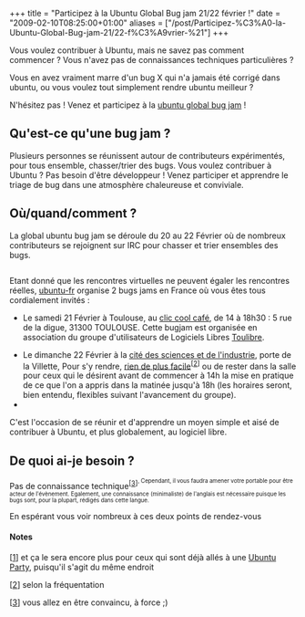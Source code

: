 +++
title = "Participez à la Ubuntu Global Bug jam 21/22 février !"
date = "2009-02-10T08:25:00+01:00"
aliases = ["/post/Participez-%C3%A0-la-Ubuntu-Global-Bug-jam-21/22-f%C3%A9vrier-%21"]
+++
    <p>Vous voulez contribuer à Ubuntu, mais ne savez pas comment commencer ? Vous n'avez pas de connaissances techniques particulières ?</p>


<p>Vous en avez vraiment marre d'un bug X qui n'a jamais été corrigé dans ubuntu, ou vous voulez tout simplement rendre ubuntu meilleur ?
<img src="http://farm4.static.flickr.com/3265/2550528941_5677fdf41e_o.png" alt=""></p>


<p>N'hésitez pas ! Venez et participez à la <a href="https://wiki.ubuntu.com/GlobalBugJam" hreflang="en">ubuntu global bug jam</a> !</p>


<h2>Qu'est-ce qu'une bug jam ?</h2>


<p>Plusieurs personnes se réunissent autour de contributeurs expérimentés, pour tous ensemble, chasser/trier des bugs. Vous voulez contribuer à Ubuntu ? Pas besoin d'être développeur ! Venez participer et apprendre le triage de bug dans une atmosphère chaleureuse et conviviale.</p>


<h2>Où/quand/comment ?</h2>

<p>La global ubuntu bug jam se déroule du 20 au 22 Février où de nombreux contributeurs se rejoignent sur IRC pour chasser et trier ensembles des bugs.</p>

<pre></pre>

<p>Etant donné que les rencontres virtuelles ne peuvent égaler les rencontres réelles, <a href="http://www.ubuntu-fr.org/" hreflang="fr">ubuntu-fr</a> organise 2 bugs jams en France où vous êtes tous cordialement invités :</p>

<ul>
<li>Le samedi 21 Février à Toulouse, au <a href="http://www.clic-cool-cafe.com/1.html" hreflang="fr">clic cool café</a>, de 14 à 18h30 : 5 rue de la digue, 31300 TOULOUSE. Cette bugjam est organisée en association du groupe d'utilisateurs de Logiciels Libres <a href="http://www.toulibre.org/" hreflang="fr">Toulibre</a>.</li>
</ul>
<ul>
<li>Le dimanche 22 Février à la <a href="http://www.cite-sciences.fr/" hreflang="fr">cité des sciences et de l'industrie</a>, porte de la Villette, Pour s'y rendre, <a href="http://www.cite-sciences.fr/francais/ala_cite/cite_pra/info_pra/global_fs.htm" hreflang="fr">rien de plus facile</a><sup>[<a href="#pnote-88-2">2</a>]</sup> ou de rester dans la salle pour ceux qui le désirent avant de commencer à 14h la mise en pratique de ce que l'on a appris dans la matinée jusqu'à 18h (les horaires seront, bien entendu, flexibles suivant l'avancement du groupe).<li>
</ul>

<p>C'est l'occasion de se réunir et d'apprendre un moyen simple et aisé de contribuer à Ubuntu, et plus globalement, au logiciel libre.</p>


<h2>De quoi ai-je besoin ?</h2>

<p>Pas de connaissance technique<sup>[<a href="#pnote-88-3">3</a>]<sup>, Cependant, il vous faudra amener votre portable pour être acteur de l'évènement.
Egalement, une connaissance (minimaliste) de l'anglais est nécessaire puisque les bugs sont, pour la plupart, rédigés dans cette langue.</p>


<p>En espérant vous voir nombreux à ces deux points de rendez-vous</p>
<div><h4>Notes</h4>
<p>[<a href="#rev-pnote-88-1">1</a>]  et ça le sera encore plus pour ceux qui sont déjà allés à une <a href="http://www.ubuntu-party.org" hreflang="fr">Ubuntu Party</a>, puisqu'il s'agit du même endroit<p>
<p>[<a href="#rev-pnote-88-2">2</a>] selon la fréquentation<p>
<p>[<a href="#rev-pnote-88-3">3</a>] vous allez en être convaincu, à force ;)</p><div>